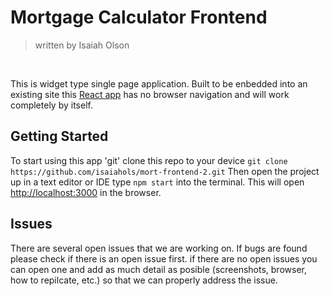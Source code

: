 # Mortgage Calculator Frontend
> written by Isaiah Olson
<br>

This is widget type single page application. Built to be enbedded into an existing site this [React app](https://reactjs.org/) has no browser navigation and will work completely by itself. 

## Getting Started 
To start using this app 'git' clone this repo to your device `git clone https://github.com/isaiahols/mort-frontend-2.git`
Then open the project up in a text editor or IDE
type `npm start` into the terminal. This will open [http://localhost:3000](http://localhost:3000) in the browser.


## Issues
There are several open issues that we are working on. If bugs are found please check if there is an open issue first.
if there are no open issues you can open one and add as much detail as posible (screenshots, browser, how to repilcate, etc.) so that we can properly address the issue.


